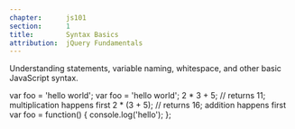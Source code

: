 ```yaml
---
chapter:      js101
section:      1
title:        Syntax Basics
attribution:  jQuery Fundamentals
---
```

Understanding statements, variable naming, whitespace, and other basic JavaScript syntax.

<javascript caption="A simple variable declaration">
var foo = 'hello world';
</javascript>

<javascript caption="Whitespace has no meaning outside of quotation marks">
var foo =         'hello world';
</javascript>

<javascript caption="Parentheses indicate precedence">
2 * 3 + 5;    // returns 11; multiplication happens first
2 * (3 + 5);  // returns 16; addition happens first
</javascript>

<javascript caption="Identation enhances readability, but does not have any special meaning">
var foo = function() {
  console.log('hello');
};
</javascript>
